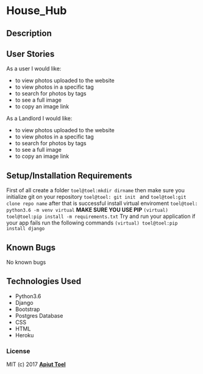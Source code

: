 # House_Hub

## Description

## User Stories
As a user I would like:
* to view photos uploaded to the website
* to view photos in a specific tag
* to search for photos by tags
* to see a full image 
* to copy an image link

As a Landlord I would like:
* to view photos uploaded to the website
* to view photos in a specific tag
* to search for photos by tags
* to see a full image 
* to copy an image link


## Setup/Installation Requirements
First of all create a folder `toel@toel:mkdir dirname` 
then make sure you initialize git on your repository `toel@toel: git init ` and `toel@toel:git clone repo name`
after that is successful install virtual enviroment `toel@toel: python3.6 -m venv virtual`
**MAKE SURE YOU USE PIP**
`(virtual) toel@toel:pip install -m requirements.txt`
Try and run your application 
if your app fails run the following commands
`(virtual) toel@toel:pip install django `


## Known Bugs

No known bugs

## Technologies Used
- Python3.6
- Django
- Bootstrap
- Postgres Database
- CSS
- HTML
- Heroku

### License

MIT (c) 2017 **[Apiut Toel](https://github.com/toelapiut)**

